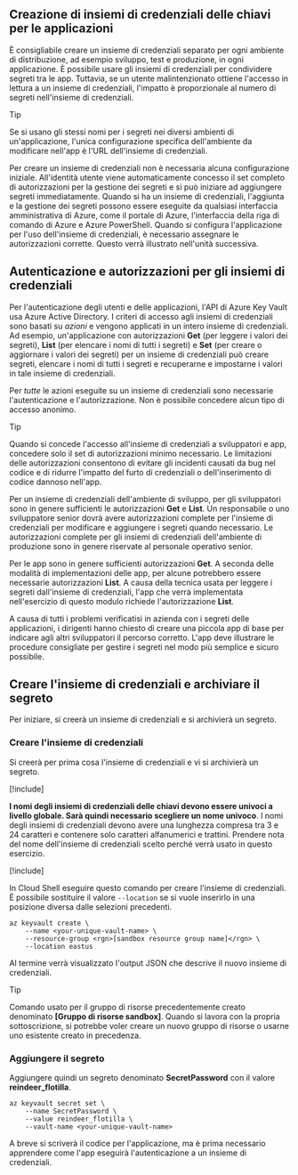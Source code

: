 ## <a name="creating-key-vaults-for-your-applications"></a>Creazione di insiemi di credenziali delle chiavi per le applicazioni

È consigliabile creare un insieme di credenziali separato per ogni ambiente di distribuzione, ad esempio sviluppo, test e produzione, in ogni applicazione. È possibile usare gli insiemi di credenziali per condividere segreti tra le app. Tuttavia, se un utente malintenzionato ottiene l'accesso in lettura a un insieme di credenziali, l'impatto è proporzionale al numero di segreti nell'insieme di credenziali.

> [!TIP]
> Se si usano gli stessi nomi per i segreti nei diversi ambienti di un'applicazione, l'unica configurazione specifica dell'ambiente da modificare nell'app è l'URL dell'insieme di credenziali.

Per creare un insieme di credenziali non è necessaria alcuna configurazione iniziale. All'identità utente viene automaticamente concesso il set completo di autorizzazioni per la gestione dei segreti e si può iniziare ad aggiungere segreti immediatamente. Quando si ha un insieme di credenziali, l'aggiunta e la gestione dei segreti possono essere eseguite da qualsiasi interfaccia amministrativa di Azure, come il portale di Azure, l'interfaccia della riga di comando di Azure e Azure PowerShell. Quando si configura l'applicazione per l'uso dell'insieme di credenziali, è necessario assegnare le autorizzazioni corrette. Questo verrà illustrato nell'unità successiva.

## <a name="vault-authentication-and-permissions"></a>Autenticazione e autorizzazioni per gli insiemi di credenziali

Per l'autenticazione degli utenti e delle applicazioni, l'API di Azure Key Vault usa Azure Active Directory. I criteri di accesso agli insiemi di credenziali sono basati su *azioni* e vengono applicati in un intero insieme di credenziali. Ad esempio, un'applicazione con autorizzazioni **Get** (per leggere i valori dei segreti), **List** (per elencare i nomi di tutti i segreti) e **Set** (per creare o aggiornare i valori dei segreti) per un insieme di credenziali può creare segreti, elencare i nomi di tutti i segreti e recuperarne e impostarne i valori in tale insieme di credenziali.

Per *tutte* le azioni eseguite su un insieme di credenziali sono necessarie l'autenticazione e l'autorizzazione. Non è possibile concedere alcun tipo di accesso anonimo.

> [!TIP]
> Quando si concede l'accesso all'insieme di credenziali a sviluppatori e app, concedere solo il set di autorizzazioni minimo necessario. Le limitazioni delle autorizzazioni consentono di evitare gli incidenti causati da bug nel codice e di ridurre l'impatto del furto di credenziali o dell'inserimento di codice dannoso nell'app.

Per un insieme di credenziali dell'ambiente di sviluppo, per gli sviluppatori sono in genere sufficienti le autorizzazioni **Get** e **List**. Un responsabile o uno sviluppatore senior dovrà avere autorizzazioni complete per l'insieme di credenziali per modificare e aggiungere i segreti quando necessario. Le autorizzazioni complete per gli insiemi di credenziali dell'ambiente di produzione sono in genere riservate al personale operativo senior.

Per le app sono in genere sufficienti autorizzazioni **Get**. A seconda delle modalità di implementazioni delle app, per alcune potrebbero essere necessarie autorizzazioni **List**. A causa della tecnica usata per leggere i segreti dall'insieme di credenziali, l'app che verrà implementata nell'esercizio di questo modulo richiede l'autorizzazione **List**.

A causa di tutti i problemi verificatisi in azienda con i segreti delle applicazioni, i dirigenti hanno chiesto di creare una piccola app di base per indicare agli altri sviluppatori il percorso corretto. L'app deve illustrare le procedure consigliate per gestire i segreti nel modo più semplice e sicuro possibile.

## <a name="create-the-vault-and-store-the-secret-in-it"></a>Creare l'insieme di credenziali e archiviare il segreto
Per iniziare, si creerà un insieme di credenziali e si archivierà un segreto.

###  <a name="create-the-vault"></a>Creare l'insieme di credenziali

Si creerà per prima cosa l'insieme di credenziali e vi si archivierà un segreto.

[!include[](../../../includes/azure-sandbox-activate.md)]

**I nomi degli insiemi di credenziali delle chiavi devono essere univoci a livello globale. Sarà quindi necessario scegliere un nome univoco**. I nomi degli insiemi di credenziali devono avere una lunghezza compresa tra 3 e 24 caratteri e contenere solo caratteri alfanumerici e trattini. Prendere nota del nome dell'insieme di credenziali scelto perché verrà usato in questo esercizio.

[!include[](../../../includes/azure-sandbox-regions-first-mention-note.md)]

In Cloud Shell eseguire questo comando per creare l'insieme di credenziali. È possibile sostituire il valore `--location` se si vuole inserirlo in una posizione diversa dalle selezioni precedenti.

```azurecli
az keyvault create \
    --name <your-unique-vault-name> \
    --resource-group <rgn>[sandbox resource group name]</rgn> \
    --location eastus
```

Al termine verrà visualizzato l'output JSON che descrive il nuovo insieme di credenziali.

> [!TIP]
> Comando usato per il gruppo di risorse precedentemente creato denominato **<rgn>[Gruppo di risorse sandbox]</rgn>**. Quando si lavora con la propria sottoscrizione, si potrebbe voler creare un nuovo gruppo di risorse o usarne uno esistente creato in precedenza.

### <a name="add-the-secret"></a>Aggiungere il segreto

Aggiungere quindi un segreto denominato **SecretPassword** con il valore **reindeer_flotilla**.

```azurecli
az keyvault secret set \
    --name SecretPassword \
    --value reindeer_flotilla \
    --vault-name <your-unique-vault-name>
```

A breve si scriverà il codice per l'applicazione, ma è prima necessario apprendere come l'app eseguirà l'autenticazione a un insieme di credenziali.